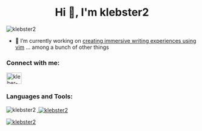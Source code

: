 <h1 align="center">Hi 👋, I'm klebster2</h1>

<p align="left"> <img src="https://komarev.com/ghpvc/?username=klebster2&label=Profile%20views&color=0e75b6&style=flat" alt="klebster2" /> </p>

- 🔭 I’m currently working on [creating immersive writing experiences using vim](https://github.com/klebster2/vimrc)
... among a bunch of other things


<h3 align="left">Connect with me:</h3>
<p align="left">
<a href="https://linkedin.com/in/kleber-noel" target="blank"><img align="center" src="https://raw.githubusercontent.com/rahuldkjain/github-profile-readme-generator/master/src/images/icons/Social/linked-in-alt.svg" alt="kleber-noel" height="30" width="40" /></a>
</p>

<h3 align="left">Languages and Tools:</h3>
<p align="left"> <a href="https://azure.microsoft.com/en-in/" target="_blank" rel="noreferrer"> <im
<p><img align="left" src="https://github-readme-stats.vercel.app/api/top-langs?username=klebster2&show_icons=true&locale=en&layout=compact&theme=gruvbox" alt="klebster2" /></p>

<p>&nbsp;<img align="center" src="https://github-readme-stats.vercel.app/api?username=klebster2&show_icons=true&locale=en&theme=gruvbox" alt="klebster2" /></p>

<p><img align="center" src="https://github-readme-streak-stats.herokuapp.com/?user=klebster2&theme=gruvbox" alt="klebster2" /></p>
